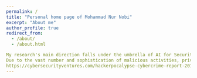 ```yaml
---
permalink: /
title: "Personal home page of Mohammad Nur Nobi"
excerpt: "About me"
author_profile: true
redirect_from: 
  - /about/
  - /about.html

My research's main direction falls under the umbrella of AI for Security and Security for AI. I plan to utilize data analytics, AI, and Machine Learning (ML) to develop automated tools for effective, accurate, and secured cybersecurity solutions.}
Due to the vast number and sophistication of malicious activities, private and public networks and organizations have struggled to secure their computer systems and networks\footnote{https://www.govinfo.gov/content/pkg/BUDGET-2020-PER/pdf/BUDGET-2020-PER-5-8.pdf}. Numerous cyber attacks and malicious activity incidents from internal and external threats are reported every year. Keeping a system unprotected and failing to recover promptly could cost the world trillions of dollars annually\footnote{
https://cybersecurityventures.com/hackerpocalypse-cybercrime-report-2016/}. Many incidents, such as data theft and system compromises, occur due to improper protection methods. Many of these systems are manually managed. Such issues could further exacerbate and bring additional challenges with the proliferation of cloud-based applications that perform machine-to-machine access through APIs, Internet of Things (IoT), Bring Your Own Device (BYOD), etc. The below sections outline my overall research plan.
---
```



